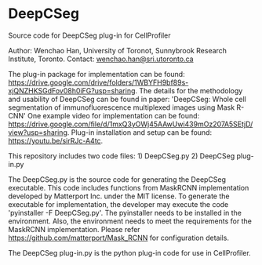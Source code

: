 # DeepCSeg
Source code for DeepCSeg plug-in for CellProfiler

Author: Wenchao Han, University of Toronot, Sunnybrook Research Institute, Toronto. Contact: wenchao.han@sri.utoronto.ca

The plug-in package for implementation can be found: https://drive.google.com/drive/folders/1WBYFH9bf89s-xjQNZHKSGdFov08h0iFG?usp=sharing.
The details for the methodology and usability of DeepCSeg can be found in paper: 'DeepCSeg: Whole cell segmentation of immunofluorescence multiplexed images using Mask R-CNN'
One example video for implementation can be found: https://drive.google.com/file/d/1mxQ3yOWj45AAwUwi439mOz207A5SEtjD/view?usp=sharing.
Plug-in installation and setup can be found: https://youtu.be/sirRJc-A4tc.

This repository includes two code files: 1) DeepCSeg.py 2) DeepCSeg plug-in.py

The DeepCSeg.py is the source code for generating the DeepCSeg executable. This code includes functions from MaskRCNN implementation developed by Matterport Inc. under the MIT license. To generate the executable for implementation, the developer may execute the code 'pyinstaller -F DeepCSeg.py'. The pyinstaller needs to be installed in the environment. Also, the environment needs to meet the requirements for the MaskRCNN implementation. Please refer https://github.com/matterport/Mask_RCNN for configuration details.

The DeepCSeg plug-in.py is the python plug-in code for use in CellProfiler.


